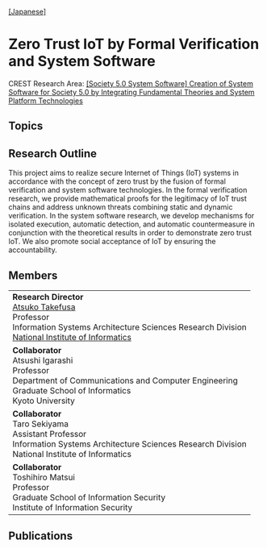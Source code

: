 [\[Japanese\]](https://zt-iot.nii.ac.jp/)

# Zero Trust IoT by Formal Verification and System Software
CREST Research Area: [\[Society 5.0 System Software\] Creation of System Software for Society 5.0 by Integrating Fundamental Theories and System Platform Technologies](https://www.jst.go.jp/kisoken/crest/en/research_area/ongoing/area2021-2.html)

## Topics

## Research Outline
This project aims to realize secure Internet of Things (IoT) systems in accordance with the concept of zero trust by the fusion of formal verification and system software technologies.
In the formal verification research, we provide mathematical proofs for the legitimacy of IoT trust chains and address unknown threats combining static and dynamic verification. 
In the system software research, we develop mechanisms for isolated execution, automatic detection, and automatic countermeasure in conjunction with the theoretical results in order to demonstrate zero trust IoT. 
We also promote social acceptance of IoT by ensuring the accountability.

## Members
<table>
  <tr>
    <td>
      <b>Research Director</b><br>
      <a href="https://researchmap.jp/takefusa?lang=en">Atsuko Takefusa</a></br>
      Professor</br>
      Information Systems Architecture Sciences Research Division</br>
      <a href="https://www.nii.ac.jp/en/">National Institute of Informatics</a>
    </td>
  </tr>
  <tr>
    <td>
      <b>Collaborator</b></br>
      Atsushi Igarashi</br>
      Professor</br>
      Department of Communications and Computer Engineering</br>
      Graduate School of Informatics</br>
      Kyoto University
    </td>
  </tr>
  <tr>
    <td>
      <b>Collaborator</b></br>
      Taro Sekiyama</br>
      Assistant Professor</br>
      Information Systems Architecture Sciences Research Division</br>
      National Institute of Informatics
    </td>
  </tr>
  <tr>
    <td>
      <b>Collaborator</b></br>
      Toshihiro Matsui</br>
      Professor</br>
      Graduate School of Information Security</br>
      Institute of Information Security
    </td>
  </tr>
</table>

## Publications


